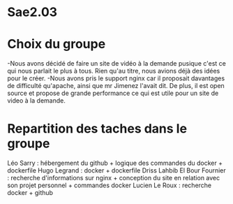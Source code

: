 # Sae2.03

# Choix du groupe
-Nous avons décidé de faire un site de vidéo à la demande pusique c'est ce qui nous parlait le plus à tous. Rien qu'au titre, nous avions déjà des idées pour le créer.
-Nous avons pris le support nginx car il proposait davantages de difficulté qu'apache, ainsi que mr Jimenez l'avait dit. De plus, il est open source et propose de grande performance ce qui est utile pour un site de video à la demande. 

# Repartition des taches dans le groupe
Léo Sarry : hébergement du github + logique des commandes du docker + dockerfile
Hugo Legrand : docker + dockerfile
Driss Lahbib El Bour Fournier : recherche d'informations sur nginx + conception du site en relation avec son projet personnel + commandes docker
Lucien Le Roux : recherche docker + github



